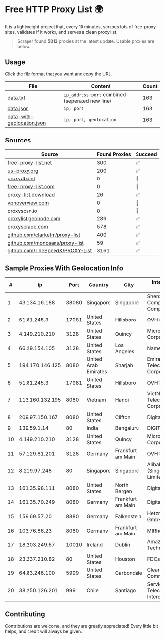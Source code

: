 
# Free HTTP Proxy List 🌍

It is a lightweight project that, every 10 minutes, scrapes lots of free-proxy sites, validates if it works, and serves a clean proxy list.


> Scraper found **5013** proxies at the latest update. Usable proxies are below.

## Usage

Click the file format that you want and copy the URL.


|File|Content|Count|
|----|-------|-----|
|[data.txt](https://raw.githubusercontent.com/themiralay/Proxy-List-World/master/data.txt)|`ip_address:port` combined (seperated new line)|163|
|[data.json](https://raw.githubusercontent.com/themiralay/Proxy-List-World/master/data.json)|`ip, port`|163|
|[data-with-geolocation.json](https://raw.githubusercontent.com/themiralay/Proxy-List-World/master/data-with-geolocation.json)|`ip, port, geolocation`|163|

## Sources

|Source|Found Proxies|Succeed|
|------|-------------|-------|
|[free-proxy-list.net](https://free-proxy-list.net)|300|✅|
|[us-proxy.org](https://www.us-proxy.org)|200|✅|
|[proxydb.net](http://proxydb.net)|0|🚫|
|[free-proxy-list.com](https://free-proxy-list.com/?page=&port=&type%5B%5D=http&type%5B%5D=https&up_time=0&search=Search)|0|🚫|
|[proxy-list.download](https://www.proxy-list.download/HTTP)|26|✅|
|[vpnoverview.com](https://vpnoverview.com/privacy/anonymous-browsing/free-proxy-servers)|0|🚫|
|[proxyscan.io](https://www.proxyscan.io)|0|🚫|
|[proxylist.geonode.com](https://proxylist.geonode.com/api/proxy-list?limit=300&page=1&sort_by=lastChecked&sort_type=desc&protocols=http,https)|289|✅|
|[proxyscrape.com](https://api.proxyscrape.com/v2/?request=displayproxies&protocol=http&timeout=10000&country=all&ssl=all&anonymity=all)|578|✅|
|[github.com/clarketm/proxy-list](https://raw.githubusercontent.com/clarketm/proxy-list/master/proxy-list-raw.txt)|400|✅|
|[github.com/monosans/proxy-list](https://raw.githubusercontent.com/monosans/proxy-list/main/proxies/http.txt)|59|✅|
|[github.com/TheSpeedX/PROXY-List](https://raw.githubusercontent.com/TheSpeedX/PROXY-List/master/http.txt)|3161|✅|


## Sample Proxies With Geolocation Info

|#|Ip|Port|Country|City|Internet Service Provider|
|-|--|----|-------|----|-------------------------|
|1|43.134.16.188|38080|Singapore|Singapore|Shenzhen Tencent Computer Systems Company Limited|
|2|51.81.245.3|17981|United States|Hillsboro|OVH SAS|
|3|4.149.210.210|3128|United States|Quincy|Microsoft Corporation|
|4|66.29.154.105|3128|United States|Los Angeles|Namecheap, Inc.|
|5|194.170.146.125|8080|United Arab Emirates|Sharjah|Emirates Telecommunications Corporation|
|6|51.81.245.3|17981|United States|Hillsboro|OVH SAS|
|7|113.160.132.195|8080|Vietnam|Hanoi|VietNam Post and Telecom Corporation|
|8|209.97.150.167|8080|United States|Clifton|DigitalOcean, LLC|
|9|139.59.1.14|80|India|Bengaluru|DIGITALOCEAN|
|10|4.149.210.210|3128|United States|Quincy|Microsoft Corporation|
|11|57.129.81.201|3128|Germany|Frankfurt am Main|OVH SAS|
|12|8.219.97.248|80|Singapore|Singapore|Alibaba Cloud (Singapore) Private Limited|
|13|161.35.98.111|8080|United States|North Bergen|DigitalOcean, LLC|
|14|161.35.70.249|8080|Germany|Frankfurt am Main|DigitalOcean, LLC|
|15|159.69.57.20|8880|Germany|Falkenstein|Hetzner Online GmbH|
|16|103.76.86.23|8080|Germany|Frankfurt am Main|MIRhosting B.V.|
|17|18.203.249.67|10010|Ireland|Dublin|Amazon Technologies Inc.|
|18|23.237.210.82|80|United States|Houston|FDCservers.net|
|19|64.83.246.100|5999|United States|Carbondale|Clearwave Communications|
|20|38.250.126.201|999|Chile|Santiago|Servicios De Telecomunicaciones Intercable Ltda.|



## Contributing

Contributions are welcome, and they are greatly appreciated! Every
little bit helps, and credit will always be given.

